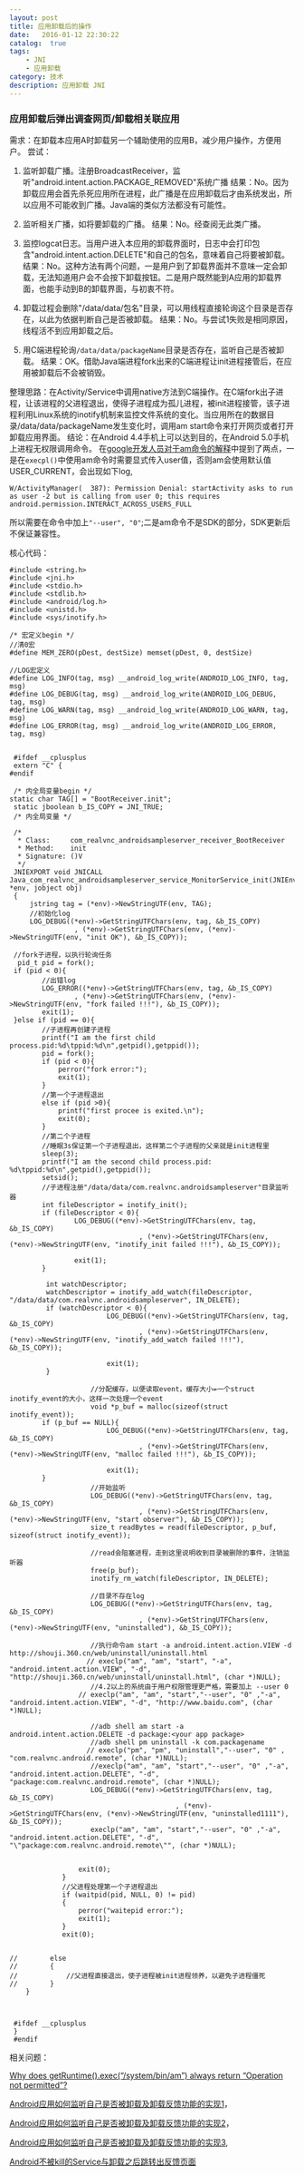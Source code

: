 ```yaml
---
layout: post
title: 应用卸载后的操作
date:   2016-01-12 22:30:22
catalog:  true
tags:
    - JNI
    - 应用卸载
category: 技术
description: 应用卸载 JNI
---
```



### 应用卸载后弹出调查网页/卸载相关联应用
需求：在卸载本应用A时卸载另一个辅助使用的应用B，减少用户操作，方便用户。
尝试：

 1. 监听卸载广播。注册BroadcastReceiver，监听"android.intent.action.PACKAGE_REMOVED"系统广播
 结果：No。因为卸载应用会首先杀死应用所在进程，此广播是在应用卸载后才由系统发出，所以应用不可能收到广播。Java端的类似方法都没有可能性。
 2. 监听相关广播，如将要卸载的广播。
 结果：No。经查阅无此类广播。
 
 3. 监控logcat日志。当用户进入本应用的卸载界面时，日志中会打印包含"android.intent.action.DELETE"和自己的包名，意味着自己将要被卸载。
结果：No。这种方法有两个问题，一是用户到了卸载界面并不意味一定会卸载，无法知道用户会不会按下卸载按钮。二是用户既然能到A应用的卸载界面，也能手动到B的卸载界面，与初衷不符。
 4. 卸载过程会删除"/data/data/包名"目录，可以用线程直接轮询这个目录是否存在，以此为依据判断自己是否被卸载。
 结果：No。与尝试1失败是相同原因，线程活不到应用卸载之后。
 5. 用C端进程轮询``/data/data/packageName``目录是否存在，监听自己是否被卸载。
 结果：OK。借助Java端进程fork出来的C端进程让init进程接管后，在应用被卸载后不会被销毁。


整理思路：在Activity/Service中调用native方法到C端操作。在C端fork出子进程，让该进程的父进程退出，使得子进程成为孤儿进程，被init进程接管，该子进程利用Linux系统的inotify机制来监控文件系统的变化。当应用所在的数据目录/data/data/packageName发生变化时，调用am start命令来打开网页或者打开卸载应用界面。
结论：在Android 4.4手机上可以达到目的，在Android 5.0手机上进程无权限调用命令。
在[google开发人员对于am命令的解释][8]中提到了两点，一是在``execpl()``中使用am命令时需要显式传入user值，否则am会使用默认值USER_CURRENT，会出现如下log,

    W/ActivityManager(  387): Permission Denial: startActivity asks to run as user -2 but is calling from user 0; this requires android.permission.INTERACT_ACROSS_USERS_FULL
所以需要在命令中加上``"--user", "0"``;二是am命令不是SDK的部分，SDK更新后不保证兼容性。

核心代码：

    #include <string.h>
    #include <jni.h>
    #include <stdio.h>
    #include <stdlib.h>
    #include <android/log.h>
    #include <unistd.h>
    #include <sys/inotify.h>

    /* 宏定义begin */
    //清0宏
    #define MEM_ZERO(pDest, destSize) memset(pDest, 0, destSize)
    
    //LOG宏定义
    #define LOG_INFO(tag, msg) __android_log_write(ANDROID_LOG_INFO, tag, msg)
    #define LOG_DEBUG(tag, msg) __android_log_write(ANDROID_LOG_DEBUG, tag, msg)
    #define LOG_WARN(tag, msg) __android_log_write(ANDROID_LOG_WARN, tag, msg)
    #define LOG_ERROR(tag, msg) __android_log_write(ANDROID_LOG_ERROR, tag, msg)
    
    
     #ifdef __cplusplus
     extern "C" {
    #endif
      
     /* 内全局变量begin */
    static char TAG[] = "BootReceiver.init";
     static jboolean b_IS_COPY = JNI_TRUE;
     /* 内全局变量 */
     
     /*
      * Class:     com_realvnc_androidsampleserver_receiver_BootReceiver
      * Method:    init
      * Signature: ()V
      */
     JNIEXPORT void JNICALL Java_com_realvnc_androidsampleserver_service_MonitorService_init(JNIEnv *env, jobject obj)
     {
    	 jstring tag = (*env)->NewStringUTF(env, TAG);
         //初始化log
         LOG_DEBUG((*env)->GetStringUTFChars(env, tag, &b_IS_COPY)
                    , (*env)->GetStringUTFChars(env, (*env)->NewStringUTF(env, "init OK"), &b_IS_COPY));

     //fork子进程，以执行轮询任务
      pid_t pid = fork();
     if (pid < 0){
            //出错log
            LOG_ERROR((*env)->GetStringUTFChars(env, tag, &b_IS_COPY)
                    , (*env)->GetStringUTFChars(env, (*env)->NewStringUTF(env, "fork failed !!!"), &b_IS_COPY));
            exit(1);
     }else if (pid == 0){
        	//子进程再创建子进程
        	printf("I am the first child process.pid:%d\tppid:%d\n",getpid(),getppid());
        	pid = fork();
        	if (pid < 0){
        	    perror("fork error:");
        	    exit(1);
        	}
        	//第一个子进程退出
        	else if (pid >0){
        	    printf("first procee is exited.\n");
        	    exit(0);
        	}
        	//第二个子进程
        	//睡眠3s保证第一个子进程退出，这样第二个子进程的父亲就是init进程里
        	sleep(3);
        	printf("I am the second child process.pid: %d\tppid:%d\n",getpid(),getppid());
        	setsid();
        	//子进程注册"/data/data/com.realvnc.androidsampleserver"目录监听器
        	int fileDescriptor = inotify_init();
        	if (fileDescriptor < 0){
        	        LOG_DEBUG((*env)->GetStringUTFChars(env, tag, &b_IS_COPY)
        	                        , (*env)->GetStringUTFChars(env, (*env)->NewStringUTF(env, "inotify_init failed !!!"), &b_IS_COPY));

        	        exit(1);
        	}

        	 int watchDescriptor;
        	 watchDescriptor = inotify_add_watch(fileDescriptor, "/data/data/com.realvnc.androidsampleserver", IN_DELETE);
        	 if (watchDescriptor < 0){
        	                LOG_DEBUG((*env)->GetStringUTFChars(env, tag, &b_IS_COPY)
        	                        , (*env)->GetStringUTFChars(env, (*env)->NewStringUTF(env, "inotify_add_watch failed !!!"), &b_IS_COPY));

        	                exit(1);
        	 }

        	            //分配缓存，以便读取event，缓存大小=一个struct inotify_event的大小，这样一次处理一个event
        	            void *p_buf = malloc(sizeof(struct inotify_event));
        	if (p_buf == NULL){
        	                LOG_DEBUG((*env)->GetStringUTFChars(env, tag, &b_IS_COPY)
        	                        , (*env)->GetStringUTFChars(env, (*env)->NewStringUTF(env, "malloc failed !!!"), &b_IS_COPY));

        	                exit(1);
        	}
        	            //开始监听
        	            LOG_DEBUG((*env)->GetStringUTFChars(env, tag, &b_IS_COPY)
        	                        , (*env)->GetStringUTFChars(env, (*env)->NewStringUTF(env, "start observer"), &b_IS_COPY));
        	            size_t readBytes = read(fileDescriptor, p_buf, sizeof(struct inotify_event));

        	            //read会阻塞进程，走到这里说明收到目录被删除的事件，注销监听器
        	            free(p_buf);
        	            inotify_rm_watch(fileDescriptor, IN_DELETE);

        	            //目录不存在log
        	            LOG_DEBUG((*env)->GetStringUTFChars(env, tag, &b_IS_COPY)
        	                        , (*env)->GetStringUTFChars(env, (*env)->NewStringUTF(env, "uninstalled"), &b_IS_COPY));

        	            //执行命令am start -a android.intent.action.VIEW -d http://shouji.360.cn/web/uninstall/uninstall.html
        	           // execlp("am", "am", "start", "-a", "android.intent.action.VIEW", "-d", "http://shouji.360.cn/web/uninstall/uninstall.html", (char *)NULL);
        	            //4.2以上的系统由于用户权限管理更严格，需要加上 --user 0
        	         // execlp("am", "am", "start","--user", "0" ,"-a", "android.intent.action.VIEW", "-d", "http://www.baidu.com", (char *)NULL);

        	            //adb shell am start -a android.intent.action.DELETE -d package:<your app package>
        	            //adb shell pm uninstall -k com.packagename
        	           // execlp("pm", "pm", "uninstall","--user", "0" , "com.realvnc.android.remote", (char *)NULL);
        	            //execlp("am", "am", "start","--user", "0" ,"-a", "android.intent.action.DELETE", "-d", "package:com.realvnc.android.remote", (char *)NULL);
        	            LOG_DEBUG((*env)->GetStringUTFChars(env, tag, &b_IS_COPY)
        	                                 , (*env)->GetStringUTFChars(env, (*env)->NewStringUTF(env, "uninstalled1111"), &b_IS_COPY));
        	            execlp("am", "am", "start","--user", "0" ,"-a", "android.intent.action.DELETE", "-d", "\"package:com.realvnc.android.remote\"", (char *)NULL);


        	         exit(0);
        	     }
        	     //父进程处理第一个子进程退出
        	     if (waitpid(pid, NULL, 0) != pid)
        	     {
        	         perror("waitepid error:");
        	         exit(1);
        	     }
        	     exit(0);


    //        else
    //        {
    //            //父进程直接退出，使子进程被init进程领养，以避免子进程僵死
    //        }
        }



     #ifdef __cplusplus
     }
     #endif




相关问题：

[Why does getRuntime().exec(“/system/bin/am”) always return “Operation not permitted”?][3]

[Android应用如何监听自己是否被卸载及卸载反馈功能的实现1][4]，

[Android应用如何监听自己是否被卸载及卸载反馈功能的实现2][5]，

[Android应用如何监听自己是否被卸载及卸载反馈功能的实现3][6],

[Android不被kill的Service与卸载之后跳转出反馈页面][7]


 
  [3]: http://stackoverflow.com/questions/29509826/why-does-getruntime-exec-system-bin-am-always-return-operation-not-permit
  [4]: http://www.cnblogs.com/zealotrouge/p/3157126.html
  [5]: http://www.cnblogs.com/zealotrouge/p/3159772.html
  [6]: http://www.cnblogs.com/zealotrouge/p/3182617.html
  [7]: http://blog.csdn.net/jimmylopez/article/details/41015337#comments772.html
  [8]: https://code.google.com/p/android/issues/detail?id=39801
